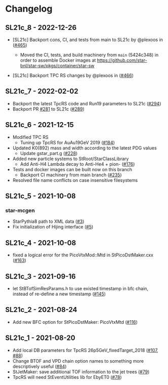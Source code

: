 # Changelog

## SL21c_8 - 2022-12-26

- [SL21c] Backport cons, CI, and tests from main to SL21c by @plexoos in  ([#465](https://github.com/star-bnl/star-sw/pull/465))

  - Moved the CI, tests, and build machinery from `main` (5424c348) in order to
    assemble Docker images at https://github.com/star-bnl/star-sw/pkgs/container/star-sw

- [SL21c] Backport TPC RS changes by @plexoos in  ([#466](https://github.com/star-bnl/star-sw/pull/466))


## SL21c_7 - 2022-02-02

- Backport the latest TpcRS code and Run19 parameters to SL21c ([#294](https://github.com/star-bnl/star-sw/pull/294))
- Backport PR [#281](https://github.com/star-bnl/star-sw/pull/281) to SL21c ([#289](https://github.com/star-bnl/star-sw/pull/289))


## SL21c_6 - 2021-12-15

- Modified TPC RS
  - Tuning up TpcRS for AuAu19GeV 2019 ([#184](https://github.com/star-bnl/star-sw/pull/184))
- Updated K0(892) mass and width according to the latest PDG values
  - Update gstar_part.g ([#228](https://github.com/star-bnl/star-sw/pull/228))
- Added new particle systems to StRoot/StarClassLibrary
  - Add Anti-H4 Lambda decay to Anti-He4 + pion- ([#176](https://github.com/star-bnl/star-sw/pull/176))
- Tests and docker images can be built now on this branch
  - Backport CI machinery from main branch ([#235](https://github.com/star-bnl/star-sw/pull/235))
- Resolved file name conflicts on case insensitive filesystems


## SL21c_5 - 2021-10-08

### star-mcgen

- StarPythia8 path to XML data ([#3](https://github.com/star-bnl/star-sw/pull/3))
- Fix initialization of Hijing interface ([#5](https://github.com/star-bnl/star-sw/pull/5))


## SL21c_4 - 2021-10-08

- fixed a logical error for the PicoVtxMod::Mtd in StPicoDstMaker.cxx ([#163](https://github.com/star-bnl/star-sw/pull/163))


## SL21c_3 - 2021-09-16

- let StBTofSimResParams.h to use existed timestamp in bfc chain, instead of re-define a new timestamp ([#145](https://github.com/star-bnl/star-sw/pull/145))


## SL21c_2 - 2021-08-24

- Add new BFC option for StPicoDstMaker: PicoVtxMtd ([#116](https://github.com/star-bnl/star-sw/pull/116))


## SL21c_1 - 2021-08-20

- Add local DB parameters for TpcRS 26p5GeV_fixedTarget_2018 ([#107](https://github.com/star-bnl/star-sw/pull/107), [#88](https://github.com/star-bnl/star-sw/pull/88))
- Change BTOF and VPD chain option names to something more descriptively useful ([#84](https://github.com/star-bnl/star-sw/pull/84))
- StJetMaker: save additional TOF information to the jet trees ([#79](https://github.com/star-bnl/star-sw/pull/79))
- TpcRS will need StEventUtilities lib for EbyET0 ([#78](https://github.com/star-bnl/star-sw/pull/78))
